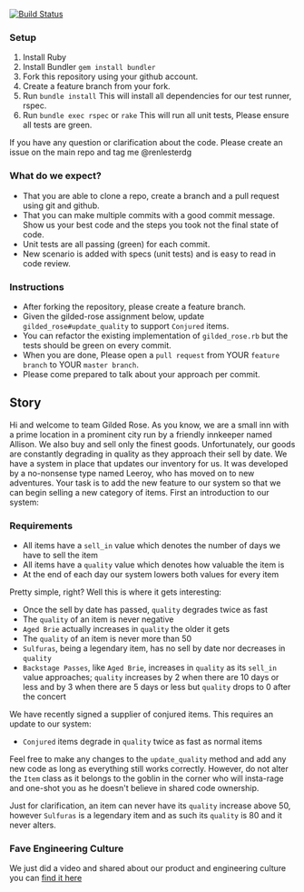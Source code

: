 [![Build Status](https://travis-ci.org/renlesterdg/gilded-rose-exam.svg?branch=master)](https://travis-ci.org/renlesterdg/gilded-rose-exam)

### Setup

1. Install Ruby
2. Install Bundler `gem install bundler`
3. Fork this repository using your github account.
4. Create a feature branch from your fork.
5. Run `bundle install` This will install all dependencies for our test runner, rspec.
6. Run `bundle exec rspec` or `rake` This will run all unit tests, Please ensure all tests are green.

If you have any question or clarification about the code. Please create an issue on the main repo and tag me @renlesterdg

### What do we expect?

- That you are able to clone a repo, create a branch and a pull request using git and github.
- That you can make multiple commits with a good commit message. Show us your best code and the steps you took not the final state of code.
- Unit tests are all passing (green) for each commit.
- New scenario is added with specs (unit tests) and is easy to read in code review.

### Instructions

- After forking the repository, please create a feature branch.
- Given the gilded-rose assignment below, update `gilded_rose#update_quality` to support `Conjured` items.
- You can refactor the existing implementation of `gilded_rose.rb` but the tests should be green on every commit.
- When you are done, Please open a `pull request` from YOUR `feature branch` to YOUR `master branch`.
- Please come prepared to talk about your approach per commit.


## Story

Hi and welcome to team Gilded Rose. As you know, we are a small inn
with a prime location in a prominent city run by a friendly innkeeper
named Allison. We also buy and sell only the finest
goods. Unfortunately, our goods are constantly degrading in quality as
they approach their sell by date. We have a system in place that
updates our inventory for us. It was developed by a no-nonsense type
named Leeroy, who has moved on to new adventures. Your task is to add
the new feature to our system so that we can begin selling a new
category of items. First an introduction to our system:

### Requirements

- All items have a `sell_in` value which denotes the number of days we
  have to sell the item
- All items have a `quality` value which denotes how valuable the item
  is
- At the end of each day our system lowers both values for every item

Pretty simple, right? Well this is where it gets interesting:

  - Once the sell by date has passed, `quality` degrades twice as fast
  - The `quality` of an item is never negative
  - `Aged Brie` actually increases in `quality` the older it gets
  - The `quality` of an item is never more than 50
  - `Sulfuras`, being a legendary item, has no sell by date nor
    decreases in `quality`
  - `Backstage Passes`, like `Aged Brie`, increases in `quality` as its
    `sell_in` value approaches; `quality` increases by 2 when there are 10
    days or less and by 3 when there are 5 days or less but `quality`
    drops to 0 after the concert

We have recently signed a supplier of conjured items. This requires an update to our system:

- `Conjured` items degrade in `quality` twice as fast as normal items

Feel free to make any changes to the `update_quality` method and add any
new code as long as everything still works correctly. However, do not
alter the `Item` class as it belongs to the goblin in the corner who
will insta-rage and one-shot you as he doesn't believe in shared code
ownership.

Just for clarification, an item can never have its `quality` increase
above 50, however `Sulfuras` is a legendary item and as such its
`quality` is 80 and it never alters.

### Fave Engineering Culture

We just did a video and shared about our product and engineering culture you can [find it here](https://www.linkedin.com/posts/fave-group_wearefave-digitalproduct-product-activity-6592343555904245760-tlQm)

